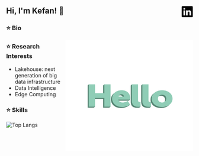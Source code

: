 <!--
**kefan-zheng/kefan-zheng** is a ✨ _special_ ✨ repository because its `README.md` (this file) appears on your GitHub profile.
-->
## Hi, I'm Kefan! 👋 <img src="./img/linkedin.svg" alt="Linkedin" width = "30" height = "30" align="right"/>
### ⭐️ Bio  
<img src="./img/hello-languages.gif" alt="hello" width = "344" height = "300" align = 'right'/>

### ⭐️ Research Interests  
+ Lakehouse: next generation of big data infrastructure
+ Data Intelligence
+ Edge Computing
### ⭐️ Skills
![Top Langs](https://github-readme-stats.vercel.app/api/top-langs/?username=kefan-zheng&layout=donut)
